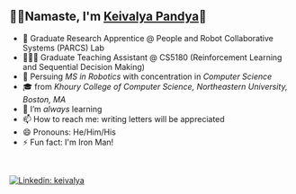 ## 🙏🏻Namaste, I'm [Keivalya Pandya](https://www.keivalya.com/)👋

- 🔭 Graduate Research Apprentice @ People and Robot Collaborative Systems (PARCS) Lab
- 🧑🏻‍🏫 Graduate Teaching Assistant @ CS5180 (Reinforcement Learning and Sequential Decision Making)
- 🦾 Persuing *MS in Robotics* with concentration in *Computer Science*
- 🎓 from *Khoury College of Computer Science, Northeastern University, Boston, MA*
- 🌱 I’m *always* learning
- 📫 How to reach me: writing letters will be appreciated
- 😄 Pronouns: He/Him/His
- ⚡ Fun fact: I'm Iron Man!

<br>


[![Linkedin: keivalya](https://img.shields.io/badge/-keivalya-blue?style=flat-square&logo=Linkedin&logoColor=white&link=https://www.linkedin.com/in/keivalya/)](https://www.linkedin.com/in/keivalya/)
<!-- [![Instagram: keivalya](https://img.shields.io/badge/keivalya-red?&style=flat-square&logo=instagram&logoColor=white&link=https://instagram.com/keivalya/)](https://instagram.com/keivalya/) -->
